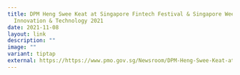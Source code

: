 ```yaml
---
title: DPM Heng Swee Keat at Singapore Fintech Festival & Singapore Week of
  Innovation & Technology 2021
date: 2021-11-08
layout: link
description: ""
image: ""
variant: tiptap
external: https://https://www.pmo.gov.sg/Newsroom/DPM-Heng-Swee-Keat-at-SFF-X-SWITCH-2021
---
```

